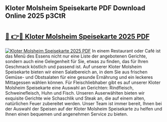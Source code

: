 ## Kloter Molsheim Speisekarte PDF Download Online 2025 p3CtR

# <h2><a href="http://gc5lfz.nevu.top/?p=Kloter+Molsheim+Speisekarte">🔗 👉🔴 Kloter Molsheim Speisekarte 2025 PDF</a></h2>

[![Kloter Molsheim Speisekarte 2025 PDF](https://i.imgur.com/dBaPXMq.png)](http://gc5lfz.nevu.top/?p=Kloter+Molsheim+Speisekarte)
In einem Restaurant oder Café ist das Menü des Essens nicht nur eine Liste der angebotenen Gerichte, sondern auch eine Gelegenheit für Sie, etwas zu finden, das für Ihren Geschmack köstlich und passend ist. Auf unserer Kloter Molsheim Speisekarte bieten wir einen Salatbereich an, in dem Sie aus frischen Gemüse- und Obstsalaten für eine gesunde Ernährung und ein leckeres Mittagessen wählen können. Für Fleischliebhaber gibt es auf unserer Kloter Molsheim Speisekarte eine Auswahl an Gerichten: Rindfleisch, Schweinefleisch, Huhn und Fisch. Unseren Auserwählten bieten wir exquisite Gerichte wie Schaschlik und Steak an, die auf einem alten, natürlichen Feuer zubereitet werden. Unser Team ist immer bereit, Ihnen bei der Auswahl der Speisen auf der Kloter Molsheim Speisekarte zu helfen und Ihnen einen bequemen und angenehmen Service zu bieten.
